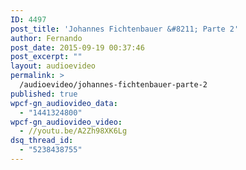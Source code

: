 ```yaml
---
ID: 4497
post_title: 'Johannes Fichtenbauer &#8211; Parte 2'
author: Fernando
post_date: 2015-09-19 00:37:46
post_excerpt: ""
layout: audioevideo
permalink: >
  /audioevideo/johannes-fichtenbauer-parte-2
published: true
wpcf-gn_audiovideo_data:
  - "1441324800"
wpcf-gn_audiovideo_video:
  - //youtu.be/A2Zh98XK6Lg
dsq_thread_id:
  - "5238438755"
---
```

